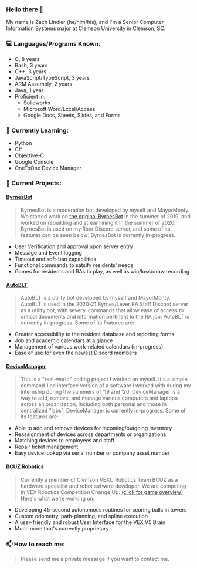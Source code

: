 ### Hello there 👋

My name is Zach Lindler (he/him/his), and I'm a Senior Computer Information Systems major at Clemson University in Clemson, SC.

### 💻 Languages/Programs Known:
- C, 8 years
- Bash, 3 years
- C++, 3 years
- JavaScript/TypeScript, 3 years
- ARM Assembly, 2 years
- Java, 1 year
- Proficient in:
  - Solidworks
  - Microsoft Word/Excel/Access
  - Google Docs, Sheets, Slides, and Forms

### 🌱 Currently Learning:
- Python
- C#
- Objective-C
- Google Console
- OneToOne Device Manager

### 🔭 Current Projects:

#### [ByrnesBot](https://github.com/new-zelind/LeverBot2)
> ByrnesBot is a moderation bot developed by myself and MayorMonty.
> We started work on [the original ByrnesBot](https://github.com/new-zelind/LeverBot) in the summer of 2019,
> and worked on rebuilding and streamlining it in the summer of 2020.
> ByrnesBot is used on my floor Discord server, and some of its features can be seen below:
> ByrnesBot is currently in-progress.
- User Verification and approval upon server entry
- Message and Event logging
- Timeout and soft-ban capabilities
- Functional commands to satsify residents' needs
- Games for residents and RAs to play, as well as win/loss/draw recording

#### [AutoBLT](https://github.com/new-zelind/AutoBLT)
> AutoBLT is a utility bot developed by myself and MayorMonty.
> AutoBLT is used in the 2020-21 Byrnes/Lever RA Staff Discord server as a
> utility bot, with several commands that allow ease of access to
> critical documents and information pertinent to the RA job.
> AutoBLT is currently in-progress.
> Some of its features are:
- Greater accessibility to the resident database and reporting forms
- Job and academic calendars at a glance
- Management of various work-related calendars (in-progress)
- Ease of use for even the newest Discord members

#### [DeviceManager](https://github.com/new-zelind/DeviceManager)
> This is a "real-world" coding project I worked on myself.
> It's a simple, command-line interface version of a software
> I worked with during my internship during the summers of '19 and '20.
> DeviceManager is a way to add, remove, and manage various computers
> and laptops across an organization, including both personal and those
> in centralized "labs".
> DeviceManager is currently in-progress.
> Some of its features are:
- Able to add and remove devices for incoming/outgoing inventory
- Reassignment of devices across departments or organizations
- Matching devices to employees and staff
- Repair ticket management
- Easy device lookup via serial number or company asset number

#### [BCUZ Robotics](https://github.com/orgs/BCUZRobotics)
> Currently a member of Clemson VEXU Robotics Team BCUZ as a hardware specialist and robot sofware developer.
> We are competing in VEX Robotics Competition Change Up. [(click for game overview)](https://www.youtube.com/watch?v=Hxs0q9UoMDQ)
> Here's what we're working on:
- Developing 45-second autonomous routines for scoring balls in towers
- Custom odometry, path-planning, and spline execution
- A user-friendly and robust User Interface for the VEX V5 Brain
- Much more that's currently proprietary

### 📫 How to reach me:
> Please send me a private message if you want to contact me.
